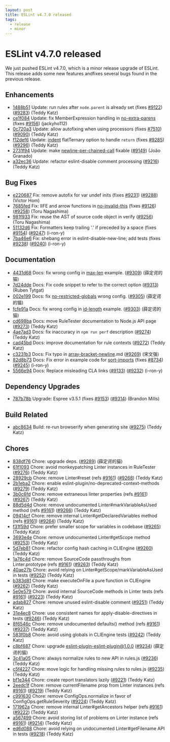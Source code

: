 ```yaml
---
layout: post
title: ESLint v4.7.0 released
tags:
  - release
  - minor
---
```

# ESLint v4.7.0 released

We just pushed ESLint v4.7.0, which is a minor release upgrade of ESLint. This release adds some new features andfixes several bugs found in the previous release. 








## Enhancements


* [1488b51](https://github.com/eslint/eslint/commit/1488b51) Update: run rules after `node.parent` is already set (fixes [#9122](https://github.com/eslint/eslint/issues/9122)) ([#9283](https://github.com/eslint/eslint/issues/9283)) (Teddy Katz)
* [ce1f084](https://github.com/eslint/eslint/commit/ce1f084) Update: fix MemberExpression handling in [no-extra-parens](/docs/rules/no-extra-parens) (fixes [#9156](https://github.com/eslint/eslint/issues/9156)) (jackyho112)
* [0c720a3](https://github.com/eslint/eslint/commit/0c720a3) Update: allow autofixing when using processors (fixes [#7510](https://github.com/eslint/eslint/issues/7510)) ([#9090](https://github.com/eslint/eslint/issues/9090)) (Teddy Katz)
* [f12def6](https://github.com/eslint/eslint/commit/f12def6) Update: [indent](/docs/rules/indent) flatTernary option to handle `return` (fixes [#9285](https://github.com/eslint/eslint/issues/9285)) ([#9296](https://github.com/eslint/eslint/issues/9296)) (Teddy Katz)
* [2731f94](https://github.com/eslint/eslint/commit/2731f94) Update: make [newline-per-chained-call](/docs/rules/newline-per-chained-call) fixable ([#9149](https://github.com/eslint/eslint/issues/9149)) (João Granado)
* [a32ec36](https://github.com/eslint/eslint/commit/a32ec36) Update: refactor eslint-disable comment processing ([#9216](https://github.com/eslint/eslint/issues/9216)) (Teddy Katz)




## Bug Fixes


* [e220687](https://github.com/eslint/eslint/commit/e220687) Fix: remove autofix for var undef inits (fixes [#9231](https://github.com/eslint/eslint/issues/9231)) ([#9288](https://github.com/eslint/eslint/issues/9288)) (Victor Hom)
* [7685fed](https://github.com/eslint/eslint/commit/7685fed) Fix: IIFE and arrow functions in [no-invalid-this](/docs/rules/no-invalid-this) (fixes [#9126](https://github.com/eslint/eslint/issues/9126)) ([#9258](https://github.com/eslint/eslint/issues/9258)) (Toru Nagashima)
* [981f933](https://github.com/eslint/eslint/commit/981f933) Fix: reuse the AST of source code object in verify ([#9256](https://github.com/eslint/eslint/issues/9256)) (Toru Nagashima)
* [51132d6](https://github.com/eslint/eslint/commit/51132d6) Fix: Formatters keep trailing '.' if preceded by a space (fixes [#9154](https://github.com/eslint/eslint/issues/9154)) ([#9247](https://github.com/eslint/eslint/issues/9247)) (i-ron-y)
* [7ba46e6](https://github.com/eslint/eslint/commit/7ba46e6) Fix: shebang error in eslint-disable-new-line; add tests (fixes [#9238](https://github.com/eslint/eslint/issues/9238)) ([#9240](https://github.com/eslint/eslint/issues/9240)) (i-ron-y)




## Documentation


* [4431d68](https://github.com/eslint/eslint/commit/4431d68) Docs: fix wrong config in [max-len](/docs/rules/max-len) example. ([#9309](https://github.com/eslint/eslint/issues/9309)) (薛定谔的猫)
* [7d24dde](https://github.com/eslint/eslint/commit/7d24dde) Docs: Fix code snippet to refer to the correct option ([#9313](https://github.com/eslint/eslint/issues/9313)) (Ruben Tytgat)
* [002e199](https://github.com/eslint/eslint/commit/002e199) Docs: fix [no-restricted-globals](/docs/rules/no-restricted-globals) wrong config. ([#9305](https://github.com/eslint/eslint/issues/9305)) (薛定谔的猫)
* [fcfe91a](https://github.com/eslint/eslint/commit/fcfe91a) Docs: fix wrong config in [id-length](/docs/rules/id-length) example. ([#9303](https://github.com/eslint/eslint/issues/9303)) (薛定谔的猫)
* [cd698ba](https://github.com/eslint/eslint/commit/cd698ba) Docs: move RuleTester documentation to Node.js API page ([#9273](https://github.com/eslint/eslint/issues/9273)) (Teddy Katz)
* [4ae7ad3](https://github.com/eslint/eslint/commit/4ae7ad3) Docs: fix inaccuracy in `npm run perf` description ([#9274](https://github.com/eslint/eslint/issues/9274)) (Teddy Katz)
* [cad45bd](https://github.com/eslint/eslint/commit/cad45bd) Docs: improve documentation for rule contexts ([#9272](https://github.com/eslint/eslint/issues/9272)) (Teddy Katz)
* [c3231b3](https://github.com/eslint/eslint/commit/c3231b3) Docs: Fix typo in [array-bracket-newline](/docs/rules/array-bracket-newline).md ([#9269](https://github.com/eslint/eslint/issues/9269)) (宋文强)
* [82d8b73](https://github.com/eslint/eslint/commit/82d8b73) Docs: Fix error in example code for [sort-imports](/docs/rules/sort-imports) (fixes [#8734](https://github.com/eslint/eslint/issues/8734)) ([#9245](https://github.com/eslint/eslint/issues/9245)) (i-ron-y)
* [5566e94](https://github.com/eslint/eslint/commit/5566e94) Docs: Replace misleading CLA links ([#9133](https://github.com/eslint/eslint/issues/9133)) ([#9232](https://github.com/eslint/eslint/issues/9232)) (i-ron-y)




## Dependency Upgrades


* [787b78b](https://github.com/eslint/eslint/commit/787b78b) Upgrade: Espree v3.5.1 (fixes [#9153](https://github.com/eslint/eslint/issues/9153)) ([#9314](https://github.com/eslint/eslint/issues/9314)) (Brandon Mills)




## Build Related


* [abc8634](https://github.com/eslint/eslint/commit/abc8634) Build: re-run browserify when generating site ([#9275](https://github.com/eslint/eslint/issues/9275)) (Teddy Katz)




## Chores


* [838df76](https://github.com/eslint/eslint/commit/838df76) Chore: upgrade deps. ([#9289](https://github.com/eslint/eslint/issues/9289)) (薛定谔的猫)
* [61f1093](https://github.com/eslint/eslint/commit/61f1093) Chore: avoid monkeypatching Linter instances in RuleTester ([#9276](https://github.com/eslint/eslint/issues/9276)) (Teddy Katz)
* [28929cb](https://github.com/eslint/eslint/commit/28929cb) Chore: remove Linter#reset (refs [#9161](https://github.com/eslint/eslint/issues/9161)) ([#9268](https://github.com/eslint/eslint/issues/9268)) (Teddy Katz)
* [2b1eba2](https://github.com/eslint/eslint/commit/2b1eba2) Chore: enable eslint-plugin/no-deprecated-context-methods ([#9279](https://github.com/eslint/eslint/issues/9279)) (Teddy Katz)
* [3b0c6fd](https://github.com/eslint/eslint/commit/3b0c6fd) Chore: remove extraneous linter properties (refs [#9161](https://github.com/eslint/eslint/issues/9161)) ([#9267](https://github.com/eslint/eslint/issues/9267)) (Teddy Katz)
* [88d5d4d](https://github.com/eslint/eslint/commit/88d5d4d) Chore: remove undocumented Linter#markVariableAsUsed method (refs [#9161](https://github.com/eslint/eslint/issues/9161)) ([#9266](https://github.com/eslint/eslint/issues/9266)) (Teddy Katz)
* [09414cf](https://github.com/eslint/eslint/commit/09414cf) Chore: remove internal Linter#getDeclaredVariables method (refs [#9161](https://github.com/eslint/eslint/issues/9161)) ([#9264](https://github.com/eslint/eslint/issues/9264)) (Teddy Katz)
* [f31f59d](https://github.com/eslint/eslint/commit/f31f59d) Chore: prefer smaller scope for variables in codebase ([#9265](https://github.com/eslint/eslint/issues/9265)) (Teddy Katz)
* [3693e4e](https://github.com/eslint/eslint/commit/3693e4e) Chore: remove undocumented Linter#getScope method ([#9253](https://github.com/eslint/eslint/issues/9253)) (Teddy Katz)
* [5d7eb81](https://github.com/eslint/eslint/commit/5d7eb81) Chore: refactor config hash caching in CLIEngine ([#9260](https://github.com/eslint/eslint/issues/9260)) (Teddy Katz)
* [1a76c4d](https://github.com/eslint/eslint/commit/1a76c4d) Chore: remove SourceCode passthroughs from Linter.prototype (refs [#9161](https://github.com/eslint/eslint/issues/9161)) ([#9263](https://github.com/eslint/eslint/issues/9263)) (Teddy Katz)
* [40ae27b](https://github.com/eslint/eslint/commit/40ae27b) Chore: avoid relying on Linter#getScope/markVariableAsUsed in tests ([#9252](https://github.com/eslint/eslint/issues/9252)) (Teddy Katz)
* [b383d81](https://github.com/eslint/eslint/commit/b383d81) Chore: make executeOnFile a pure function in CLIEngine ([#9262](https://github.com/eslint/eslint/issues/9262)) (Teddy Katz)
* [5e0e579](https://github.com/eslint/eslint/commit/5e0e579) Chore: avoid internal SourceCode methods in Linter tests (refs [#9161](https://github.com/eslint/eslint/issues/9161)) ([#9223](https://github.com/eslint/eslint/issues/9223)) (Teddy Katz)
* [adab827](https://github.com/eslint/eslint/commit/adab827) Chore: remove unused eslint-disable comment ([#9251](https://github.com/eslint/eslint/issues/9251)) (Teddy Katz)
* [31e4ec8](https://github.com/eslint/eslint/commit/31e4ec8) Chore: use consistent names for apply-disable-directives in tests ([#9246](https://github.com/eslint/eslint/issues/9246)) (Teddy Katz)
* [8f6546c](https://github.com/eslint/eslint/commit/8f6546c) Chore: remove undocumented defaults() method (refs [#9161](https://github.com/eslint/eslint/issues/9161)) ([#9237](https://github.com/eslint/eslint/issues/9237)) (Teddy Katz)
* [583f0b8](https://github.com/eslint/eslint/commit/583f0b8) Chore: avoid using globals in CLIEngine tests ([#9242](https://github.com/eslint/eslint/issues/9242)) (Teddy Katz)
* [c8bf687](https://github.com/eslint/eslint/commit/c8bf687) Chore: upgrade eslint-plugin-eslint-plugin@1.0.0 ([#9234](https://github.com/eslint/eslint/issues/9234)) (薛定谔的猫)
* [3c41a05](https://github.com/eslint/eslint/commit/3c41a05) Chore: always normalize rules to new API in rules.js ([#9236](https://github.com/eslint/eslint/issues/9236)) (Teddy Katz)
* [c5f4227](https://github.com/eslint/eslint/commit/c5f4227) Chore: move logic for handling missing rules to rules.js ([#9235](https://github.com/eslint/eslint/issues/9235)) (Teddy Katz)
* [bf1e344](https://github.com/eslint/eslint/commit/bf1e344) Chore: create report translators lazily ([#9221](https://github.com/eslint/eslint/issues/9221)) (Teddy Katz)
* [2eedc1f](https://github.com/eslint/eslint/commit/2eedc1f) Chore: remove currentFilename prop from Linter instances (refs [#9161](https://github.com/eslint/eslint/issues/9161)) ([#9219](https://github.com/eslint/eslint/issues/9219)) (Teddy Katz)
* [c991630](https://github.com/eslint/eslint/commit/c991630) Chore: remove ConfigOps.normalize in favor of ConfigOps.getRuleSeverity ([#9224](https://github.com/eslint/eslint/issues/9224)) (Teddy Katz)
* [171962a](https://github.com/eslint/eslint/commit/171962a) Chore: remove internal Linter#getAncestors helper (refs [#9161](https://github.com/eslint/eslint/issues/9161)) ([#9222](https://github.com/eslint/eslint/issues/9222)) (Teddy Katz)
* [a567499](https://github.com/eslint/eslint/commit/a567499) Chore: avoid storing list of problems on Linter instance (refs [#9161](https://github.com/eslint/eslint/issues/9161)) ([#9214](https://github.com/eslint/eslint/issues/9214)) (Teddy Katz)
* [ed6d088](https://github.com/eslint/eslint/commit/ed6d088) Chore: avoid relying on undocumented Linter#getFilename API in tests ([#9218](https://github.com/eslint/eslint/issues/9218)) (Teddy Katz)


